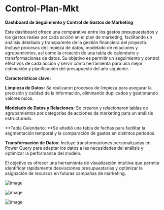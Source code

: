 # Control-Plan-Mkt

**Dashboard de Seguimiento y Control de Gastos de Marketing**

Este dashboard ofrece una comparativa entre los gastos presupuestados y los gastos reales por cada acción en el plan de marketing, facilitando un análisis detallado y transparente de la gestión financiera del proyecto. Incluye procesos de limpieza de datos, modelado de relaciones y agrupamientos, así como la creación de una tabla de calendario y transformaciones de datos. Su objetivo es permitir un seguimiento y control efectivos de cada acción y servir como herramienta para una mejor estimación y planificación del presupuesto del año siguiente.


**Características clave:**

**Limpieza de Datos:** Se realizaron procesos de limpieza para asegurar la precisión y calidad de la información, eliminando duplicados y gestionando valores nulos.

**Modelado de Datos y Relaciones:** Se crearon y relacionaron tablas de agrupamientos por categorías de acciones de marketing para un análisis estructurado.

**Tabla Calendario: **Se añadió una tabla de fechas para facilitar la segmentación temporal y la comparación de gastos en distintos periodos.

**Transformación de Datos:** Incluye transformaciones personalizadas en Power Query para adaptar los datos a las necesidades del análisis y optimizar la performance del modelo.

El objetivo es ofrecer una herramienta de visualización intuitiva que permita identificar rápidamente desviaciones presupuestarias y optimizar la asignación de recursos en futuras campañas de marketing.






![image](https://github.com/user-attachments/assets/3d798a68-7ae2-41f8-9fa4-0ae9423fe52c)


![image](https://github.com/user-attachments/assets/c25f65c0-ea63-4562-93bf-42d2c0e3b48c)



![image](https://github.com/user-attachments/assets/69be7f7c-896e-43d4-a705-06a44059d69e)


